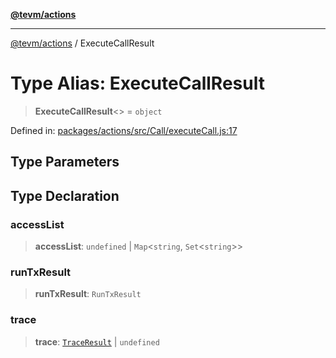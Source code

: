 [**@tevm/actions**](../README.md)

***

[@tevm/actions](../globals.md) / ExecuteCallResult

# Type Alias: ExecuteCallResult

> **ExecuteCallResult**\<\> = `object`

Defined in: [packages/actions/src/Call/executeCall.js:17](https://github.com/evmts/tevm-monorepo/blob/main/packages/actions/src/Call/executeCall.js#L17)

## Type Parameters

## Type Declaration

### accessList

> **accessList**: `undefined` \| `Map`\<`string`, `Set`\<`string`\>\>

### runTxResult

> **runTxResult**: `RunTxResult`

### trace

> **trace**: [`TraceResult`](TraceResult.md) \| `undefined`
